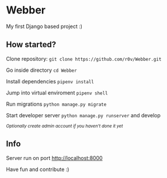# Webber

My first Django based project :)

## How started?

Clone repository: `git clone https://github.com/r0v/Webber.git`

Go inside directory `cd Webber`

Install dependencies `pipenv install`

Jump into virtual enviroment `pipenv shell`

Run migrations `python manage.py migrate`

Start developer server `python manage.py runserver` and develop

<sub>*Optionally create admin account if you haven't done it yet*</sub>

## Info

Server run on port [http://localhost:8000](http://localhost:8000)

Have fun and contribute :)
